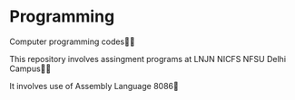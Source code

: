 # Programming
Computer programming codes🧑‍💻

This repository involves assingment programs at LNJN NICFS NFSU Delhi Campus🏫🎒

It involves use of Assembly Language 8086🫤
